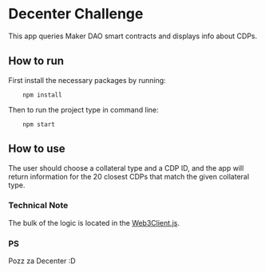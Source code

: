 # Decenter Challenge

This app queries Maker DAO smart contracts and displays info about CDPs.

## How to run

First install the necessary packages by running:

```
    npm install
```

Then to run the project type in command line:

```
    npm start
```

## How to use

The user should choose a collateral type and a CDP ID, and the app will return information for the 20 closest CDPs that match the given collateral type.

### Technical Note

The bulk of the logic is located in the [Web3Client.js](./src/utils/Web3Client.js).

### PS

Pozz za Decenter :D
